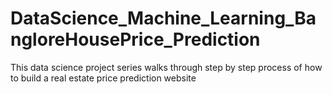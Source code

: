 # DataScience_Machine_Learning_BangloreHousePrice_Prediction
This data science project series walks through step by step process of how to build a real estate price prediction website
